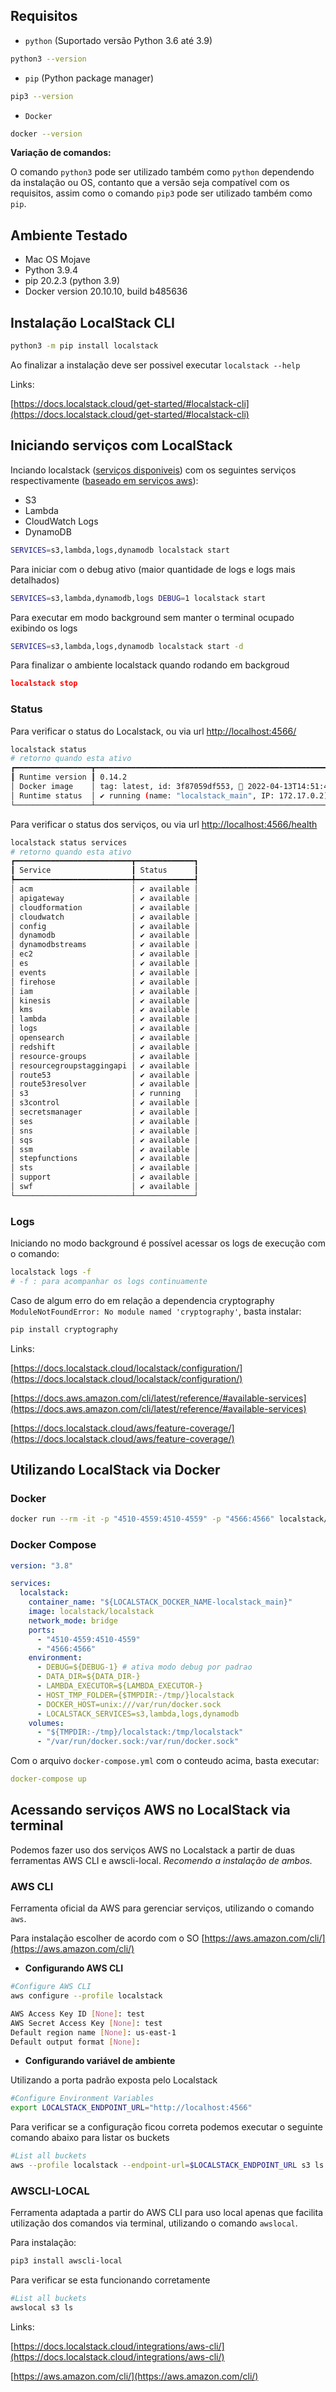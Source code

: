 ## **Requisitos**

- `python` (Suportado versão Python 3.6 até 3.9)

```bash
python3 --version
```

- `pip` (Python package manager)

```bash
pip3 --version
```

- `Docker`

```bash
docker --version
```

**Variação de comandos:**

O comando `python3` pode ser utilizado também como `python` dependendo da instalação ou OS, contanto que a versão seja compatível com os requisitos, assim como o comando `pip3` pode ser utilizado também como `pip`.

## Ambiente Testado

- Mac OS Mojave
- Python 3.9.4
- pip 20.2.3 (python 3.9)
- Docker version 20.10.10, build b485636

## Instalação LocalStack CLI

```bash
python3 -m pip install localstack
```

Ao finalizar a instalação deve ser possivel executar `localstack --help`

Links:

[https://docs.localstack.cloud/get-started/#localstack-cli](https://docs.localstack.cloud/get-started/#localstack-cli)

## Iniciando serviços com LocalStack

Inciando localstack ([serviços disponiveis](https://docs.localstack.cloud/aws/feature-coverage/)) com os seguintes serviços respectivamente ([baseado em serviços aws](https://docs.aws.amazon.com/cli/latest/reference/#available-services)):

- S3
- Lambda
- CloudWatch Logs
- DynamoDB

```bash
SERVICES=s3,lambda,logs,dynamodb localstack start
```

Para iniciar com o debug ativo (maior quantidade de logs e logs mais detalhados)

```bash
SERVICES=s3,lambda,dynamodb,logs DEBUG=1 localstack start
```

Para executar em modo background sem manter o terminal ocupado exibindo os logs

```bash
SERVICES=s3,lambda,logs,dynamodb localstack start -d
```

Para finalizar o ambiente localstack quando rodando em backgroud

```json
localstack stop
```

### Status

Para verificar o status do Localstack, ou via url [http://localhost:4566/](http://localhost:4566/)

```bash
localstack status
# retorno quando esta ativo
┏━━━━━━━━━━━━━━━━━┳━━━━━━━━━━━━━━━━━━━━━━━━━━━━━━━━━━━━━━━━━━━━━━━━━━━━━━━┓
┃ Runtime version ┃ 0.14.2                                                ┃
│ Docker image    │ tag: latest, id: 3f87059df553, 📆 2022-04-13T14:51:49 │
│ Runtime status  │ ✔ running (name: "localstack_main", IP: 172.17.0.2)   │
└─────────────────┴───────────────────────────────────────────────────────┘
```

Para verificar o status dos serviços, ou via url [http://localhost:4566/health](http://localhost:4566/health)

```bash
localstack status services
# retorno quando esta ativo
┏━━━━━━━━━━━━━━━━━━━━━━━━━━┳━━━━━━━━━━━━━┓
┃ Service                  ┃ Status      ┃
┡━━━━━━━━━━━━━━━━━━━━━━━━━━╇━━━━━━━━━━━━━┩
│ acm                      │ ✔ available │
│ apigateway               │ ✔ available │
│ cloudformation           │ ✔ available │
│ cloudwatch               │ ✔ available │
│ config                   │ ✔ available │
│ dynamodb                 │ ✔ available │
│ dynamodbstreams          │ ✔ available │
│ ec2                      │ ✔ available │
│ es                       │ ✔ available │
│ events                   │ ✔ available │
│ firehose                 │ ✔ available │
│ iam                      │ ✔ available │
│ kinesis                  │ ✔ available │
│ kms                      │ ✔ available │
│ lambda                   │ ✔ available │
│ logs                     │ ✔ available │
│ opensearch               │ ✔ available │
│ redshift                 │ ✔ available │
│ resource-groups          │ ✔ available │
│ resourcegroupstaggingapi │ ✔ available │
│ route53                  │ ✔ available │
│ route53resolver          │ ✔ available │
│ s3                       │ ✔ running   │
│ s3control                │ ✔ available │
│ secretsmanager           │ ✔ available │
│ ses                      │ ✔ available │
│ sns                      │ ✔ available │
│ sqs                      │ ✔ available │
│ ssm                      │ ✔ available │
│ stepfunctions            │ ✔ available │
│ sts                      │ ✔ available │
│ support                  │ ✔ available │
│ swf                      │ ✔ available │
└──────────────────────────┴─────────────┘
```

### Logs

Iniciando no modo background é possível acessar os logs de execução com o comando:

```bash
localstack logs -f
# -f : para acompanhar os logs continuamente
```

Caso de algum erro do em relação a dependencia cryptography `ModuleNotFoundError: No module named 'cryptography'`, basta instalar:

```bash
pip install cryptography
```

Links:

[https://docs.localstack.cloud/localstack/configuration/](https://docs.localstack.cloud/localstack/configuration/)

[https://docs.aws.amazon.com/cli/latest/reference/#available-services](https://docs.aws.amazon.com/cli/latest/reference/#available-services)

[https://docs.localstack.cloud/aws/feature-coverage/](https://docs.localstack.cloud/aws/feature-coverage/)

## Utilizando LocalStack via Docker

### Docker

```bash
docker run --rm -it -p "4510-4559:4510-4559" -p "4566:4566" localstack/localstack -e "LOCALSTACK_SERVICES=s3,lambda,logs,dynamodb" -e "DEBUG=1"
```

### Docker Compose

```yaml
version: "3.8"

services:
  localstack:
    container_name: "${LOCALSTACK_DOCKER_NAME-localstack_main}"
    image: localstack/localstack
    network_mode: bridge
    ports:
      - "4510-4559:4510-4559"
      - "4566:4566"
    environment:
      - DEBUG=${DEBUG-1} # ativa modo debug por padrao
      - DATA_DIR=${DATA_DIR-}
      - LAMBDA_EXECUTOR=${LAMBDA_EXECUTOR-}
      - HOST_TMP_FOLDER={$TMPDIR:-/tmp/}localstack
      - DOCKER_HOST=unix:///var/run/docker.sock
      - LOCALSTACK_SERVICES=s3,lambda,logs,dynamodb
    volumes:
      - "${TMPDIR:-/tmp}/localstack:/tmp/localstack"
      - "/var/run/docker.sock:/var/run/docker.sock"
```

Com o arquivo `docker-compose.yml` com o conteudo acima, basta executar:

```yaml
docker-compose up
```

## Acessando serviços AWS no LocalStack via terminal

Podemos fazer uso dos serviços AWS no Localstack a partir de duas ferramentas AWS CLI e awscli-local. *Recomendo a instalação de ambos.*

### AWS CLI

Ferramenta oficial da AWS para gerenciar serviços, utilizando o comando `aws`.

Para instalação escolher de acordo com o SO [https://aws.amazon.com/cli/](https://aws.amazon.com/cli/)

- **Configurando AWS CLI**

```bash
#Configure AWS CLI
aws configure --profile localstack

AWS Access Key ID [None]: test
AWS Secret Access Key [None]: test
Default region name [None]: us-east-1
Default output format [None]:
```

- **Configurando variável de ambiente**

Utilizando a porta padrão exposta pelo Localstack

```bash
#Configure Environment Variables
export LOCALSTACK_ENDPOINT_URL="http://localhost:4566"
```

Para verificar se a configuração ficou correta podemos executar o seguinte comando abaixo para listar os buckets

```bash
#List all buckets
aws --profile localstack --endpoint-url=$LOCALSTACK_ENDPOINT_URL s3 ls
```

### AWSCLI-LOCAL

Ferramenta adaptada a partir do AWS CLI para uso local apenas que facilita utilização dos comandos via terminal, utilizando o comando `awslocal`.

Para instalação:

```bash
pip3 install awscli-local
```

Para verificar se esta funcionando corretamente

```bash
#List all buckets
awslocal s3 ls
```

Links:

[https://docs.localstack.cloud/integrations/aws-cli/](https://docs.localstack.cloud/integrations/aws-cli/)

[https://aws.amazon.com/cli/](https://aws.amazon.com/cli/)